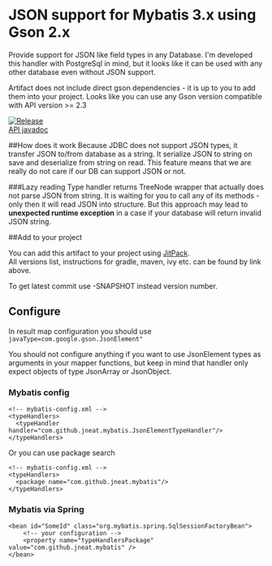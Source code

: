 # JSON support for Mybatis 3.x using Gson 2.x

Provide support for JSON like field types in any Database.
I'm developed this handler with PostgreSql in mind, 
but it looks like it can be used with any other database even without JSON support.

Artifact does not include direct gson dependencies - it is up to you to add them into your project.
Looks like you can use any Gson version compatible with API version >= 2.3

[![Release](https://jitpack.io/v/jneat/mybatis-gson.svg)](https://jitpack.io/#jneat/mybatis-gson)  
[API javadoc](https://jitpack.io/com/github/jneat/mybatis-gson/-SNAPSHOT/javadoc/)

##How does it work
Because JDBC does not support JSON types, it transfer JSON to/from database as a string.
It serialize JSON to string on save and deserialize from string on read.
This feature means that we are really do not care if our DB can support JSON or not.

###Lazy reading
Type handler returns TreeNode wrapper that actually does not parse JSON from string.
It is waiting for you to call any of its methods - only then it will read JSON into structure.
But this approach may lead to **unexpected runtime exception** in a case if your database will return
invalid JSON string.

##Add to your project

You can add this artifact to your project using [JitPack](https://jitpack.io/#jneat/mybatis-gson).  
All versions list, instructions for gradle, maven, ivy etc. can be found by link above.

To get latest commit use -SNAPSHOT instead version number.

## Configure
In result map configuration you should use ```javaType=com.google.gson.JsonElement"```

You should not configure anything if you want to use JsonElement types as arguments in your mapper
functions, but keep in mind that handler only expect objects of type JsonArray or JsonObject.

### Mybatis config
```
<!-- mybatis-config.xml -->
<typeHandlers>
  <typeHandler handler="com.github.jneat.mybatis.JsonElementTypeHandler"/>
</typeHandlers>
```

Or you can use package search

```
<!-- mybatis-config.xml -->
<typeHandlers>
  <package name="com.github.jneat.mybatis"/>
</typeHandlers>
```

### Mybatis via Spring
```
<bean id="SomeId" class="org.mybatis.spring.SqlSessionFactoryBean">
    <!-- your configuration -->
    <property name="typeHandlersPackage" value="com.github.jneat.mybatis" />
</bean>
```